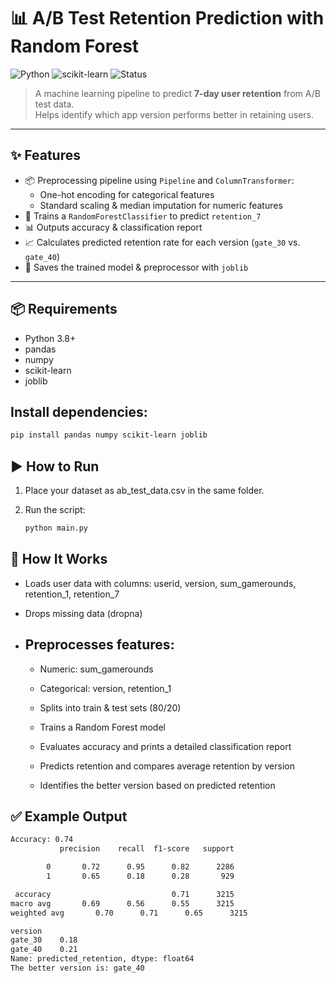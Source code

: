 # 📊 A/B Test Retention Prediction with Random Forest

![Python](https://img.shields.io/badge/Python-3.8%2B-blue?logo=python)
![scikit-learn](https://img.shields.io/badge/scikit--learn-1.0%2B-orange?logo=scikit-learn)
![Status](https://img.shields.io/badge/status-Completed-brightgreen)


> A machine learning pipeline to predict **7-day user retention** from A/B test data.  
> Helps identify which app version performs better in retaining users.

---

## ✨ Features

- 📦 Preprocessing pipeline using `Pipeline` and `ColumnTransformer`:
  - One-hot encoding for categorical features
  - Standard scaling & median imputation for numeric features
- 🌳 Trains a `RandomForestClassifier` to predict `retention_7`
- 📊 Outputs accuracy & classification report
- 📈 Calculates predicted retention rate for each version (`gate_30` vs. `gate_40`)
- 💾 Saves the trained model & preprocessor with `joblib`

---

## 📦 Requirements

- Python 3.8+
- pandas
- numpy
- scikit-learn
- joblib

## Install dependencies:
```bash
pip install pandas numpy scikit-learn joblib
```
## ▶️ How to Run
1. Place your dataset as ab_test_data.csv in the same folder.

2. Run the script:
   ```bash
   python main.py
## 🧠 How It Works
- Loads user data with columns:
  userid, version, sum_gamerounds, retention_1, retention_7

- Drops missing data (dropna)

- ## Preprocesses features:

     - Numeric: sum_gamerounds

     - Categorical: version, retention_1

     - Splits into train & test sets (80/20)

     - Trains a Random Forest model

     - Evaluates accuracy and prints a detailed classification report

     - Predicts retention and compares average retention by version

     - Identifies the better version based on predicted retention
   
## ✅ Example Output
   ```bash
   Accuracy: 0.74
              precision    recall  f1-score   support

           0       0.72      0.95      0.82      2286
           1       0.65      0.18      0.28       929

    accuracy                           0.71      3215
   macro avg       0.69      0.56      0.55      3215
weighted avg       0.70      0.71      0.65      3215

version
gate_30    0.18
gate_40    0.21
Name: predicted_retention, dtype: float64
The better version is: gate_40
```

